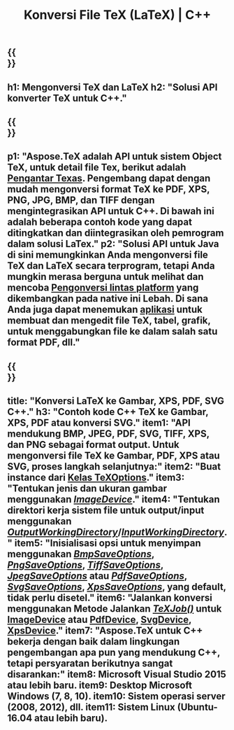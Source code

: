 ﻿---
translation: true
template: /_templates/_conversion-cpp.md
title: Konversi File TeX (LaTeX) | C++
url: /cpp/conversion/
keywords: tex converter cpp api, tex converter c++ api
description: Solusi konversi C++ API TeX(LaTeX). Konversi file LaTeX ke PDF, XPS dan Gambar termasuk PNG, JPEG, TIFF, BMP dengan beberapa baris kode C++.
family: tex
platformtag: cpp
feature: conversion
---

{{<section banner>}}
---
h1: Mengonversi TeX dan LaTeX
h2: "Solusi API konverter TeX untuk C++."
---

{{<section overview>}}
---
p1: "Aspose.TeX adalah API untuk sistem Object TeX, untuk detail file Tex, berikut adalah [Pengantar Texas](https://docs.aspose.com/tex/cpp/what-is-tex/). Pengembang dapat dengan mudah mengonversi format TeX ke PDF, XPS, PNG, JPG, BMP, dan TIFF dengan mengintegrasikan API untuk C++. Di bawah ini adalah beberapa contoh kode yang dapat ditingkatkan dan diintegrasikan oleh pemrogram dalam solusi LaTex."
p2: "Solusi API untuk Java di sini memungkinkan Anda mengonversi file TeX dan LaTeX secara terprogram, tetapi Anda mungkin merasa berguna untuk melihat dan mencoba [Pengonversi lintas platform](https://products.aspose.app/tex/conversion) yang dikembangkan pada native ini Lebah. Di sana Anda juga dapat menemukan [aplikasi](https://products.aspose.app/tex/applications) untuk membuat dan mengedit file TeX, tabel, grafik, untuk menggabungkan file ke dalam salah satu format PDF, dll."
---

{{<section feature1>}}
---
title: "Konversi LaTeX ke Gambar, XPS, PDF, SVG C++."
h3: "Contoh kode C++ TeX ke Gambar, XPS, PDF atau konversi SVG."
item1: "API mendukung BMP, JPEG, PDF, SVG, TIFF, XPS, dan PNG sebagai format output. Untuk mengonversi file TeX ke Gambar, PDF, XPS atau SVG, proses langkah selanjutnya:"
item2: "Buat instance dari [Kelas TeXOptions](https://reference.aspose.com/tex/cpp/class/aspose.te_x.te_x_options)."
item3: "Tentukan jenis dan ukuran gambar menggunakan [*ImageDevice*](https://reference.aspose.com/page/cpp/class/aspose.page.e_p_s.device.image_device)."
item4: "Tentukan direktori kerja sistem file untuk output/input menggunakan [*OutputWorkingDirectory*](https://reference.aspose.com/tex/cpp/class/aspose.te_x.te_x_options#aa4f4ea6dab7db5ba1b40800495f16f63)/[*InputWorkingDirectory*](https://reference.aspose.com/tex/cpp/class/aspose.te_x.te_x_options#aa4f4ea6dab7db5ba1b40800495f16f63)."
item5: "Inisialisasi opsi untuk menyimpan menggunakan [*BmpSaveOptions*](https://reference.aspose.com/tex/cpp/class/aspose.te_x.presentation.image.bmp_save_options), [*PngSaveOptions*](https://reference.aspose.com/tex/cpp/class/aspose.te_x.presentation.image.png_save_options), [*TiffSaveOptions*](https://reference.aspose.com/tex/cpp/class/aspose.te_x.presentation.image.tiff_save_options), [*JpegSaveOptions*](https://reference.aspose.com/tex/cpp/class/aspose.te_x.presentation.image.jpeg_save_options) atau [*PdfSaveOptions*](https://reference.aspose.com/tex/cpp/class/aspose.te_x.presentation.pdf.pdf_save_options), [*SvgSaveOptions*](https://reference.aspose.com/tex/cpp/class/aspose.te_x.presentation.svg.svg_save_options), [*XpsSaveOptions*](https://reference.aspose.com/tex/cpp/class/aspose.te_x.presentation.xps.xps_save_options), yang default, tidak perlu disetel."
item6: "Jalankan konversi menggunakan Metode Jalankan [*TeXJob()*](https://reference.aspose.com/tex/cpp/class/aspose.te_x.te_x_job) untuk [ImageDevice](https://reference.aspose.com/tex/cpp/class/aspose.te_x.presentation.image.image_device) atau [PdfDevice](https://reference.aspose.com/tex/cpp/class/aspose.te_x.presentation.pdf.pdf_device), [ SvgDevice](https://reference.aspose.com/tex/cpp/class/aspose.te_x.presentation.svg.svg_device), [XpsDevice](https://reference.aspose.com/tex/cpp/class/aspose.te_x.presentation.xps.xps_device)."
item7: "Aspose.TeX untuk C++ bekerja dengan baik dalam lingkungan pengembangan apa pun yang mendukung C++, tetapi persyaratan berikutnya sangat disarankan:"
item8: Microsoft Visual Studio 2015 atau lebih baru.
item9: Desktop Microsoft Windows (7, 8, 10).
item10: Sistem operasi server (2008, 2012), dll.
item11: Sistem Linux (Ubuntu-16.04 atau lebih baru).
---


